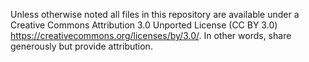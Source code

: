 Unless otherwise noted all files in this repository are available under a Creative Commons Attribution 3.0 Unported License (CC BY 3.0) https://creativecommons.org/licenses/by/3.0/. In other words, share generously but provide attribution.
